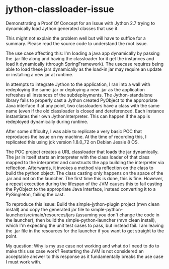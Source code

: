 # jython-classloader-issue
Demonstrating a Proof Of Concept for an Issue with Jython 2.7 trying to dynamically load Jython generated classes that use it.

This might not explain the problem well but will have to suffice for a summary.  Please read the source code to understand the root issue.

The use case affecting this: I'm loading a java app dynamically by passing the .jar file along and having the classloader for it get the instances and load it dynamically (through SpringFramework).  The usecase requires being able to load these jars dynamically as the load-in jar may require an update or installing a new jar at runtime.

In attempts to integrate Jython to the application, I ran into a wall with redeploying the same .jar or deploying a new .jar as the application refreshes all instances of the subdeployments.  The Jython-standalone library fails to properly cast a Jython created PyObject to the appropriate Java interface if at any point, two classloaders have a class with the same name (even if the old classloader is closed and dereferenced.  Each instance instantiates their own JythonInterpreter.  This can happen if the app is redeployed dynamically during runtime.

After some difficulty, I was able to replicate a very basic POC that reproduces the issue on my machine.  At the time of recording this, I replicated this using jdk version 1.8.0_72 on Debian Jessie 8 OS.

The POC project creates a URL classloader that loads the jar dynamically.  The jar in itself starts an interpreter with the class loader of that class mapped to the interpreter and constructs the app building the interpreter via reflection.  Afterwards, it invokes a method via reflection on the class to build the python object.  The class casting only happens on the space of the .jar and not on the launcher.  The first time this is done, this is fine.  However, a repeat execution during the lifespan of the JVM causes this to fail casting the PyObject to the appropriate Java Interface, instead converting it to a PySingleton, failing the cast.

To reproduce this issue:
Build the simple-jython-plugin project (mvn clean install) and copy the generated jar file to  simple-python-launcher/src/main/resources/jars (assuming you don't change the code in the launcher), then build the simple-python-launcher (mvn clean install), which I'm expecting the unit test cases to pass, but instead fail.  I am leaving the .jar file in the resources for the launcher if you want to get straight to the point.

My question:  Why is my use case not working and what do I need to do to make this use case work?  Restarting the JVM is not considered an acceptable answer to this response as it fundamentally breaks the use case I must work with.
